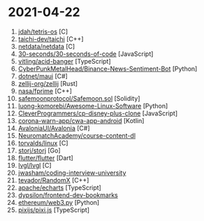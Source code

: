 # 2021-04-22

1. [jdah/tetris-os](https://github.com/jdah/tetris-os "An operating system, but it only plays Tetris.") [C]
2. [taichi-dev/taichi](https://github.com/taichi-dev/taichi "Productive & portable programming language for high-performance, sparse & differentiable computing on CPUs & GPUs") [C++]
3. [netdata/netdata](https://github.com/netdata/netdata "Real-time performance monitoring, done right! https://www.netdata.cloud") [C]
4. [30-seconds/30-seconds-of-code](https://github.com/30-seconds/30-seconds-of-code "Short JavaScript code snippets for all your development needs") [JavaScript]
5. [vitling/acid-banger](https://github.com/vitling/acid-banger "The Endless Acid Banger") [TypeScript]
6. [CyberPunkMetalHead/Binance-News-Sentiment-Bot](https://github.com/CyberPunkMetalHead/Binance-News-Sentiment-Bot "This is a fully functioning Binance trading bot that takes into account the news sentiment for the top 100 crypto feeds.") [Python]
7. [dotnet/maui](https://github.com/dotnet/maui ".NET MAUI is the .NET Multi-platform App UI, a framework for building native device applications spanning mobile, tablet, and desktop.") [C#]
8. [zellij-org/zellij](https://github.com/zellij-org/zellij "A terminal workspace with batteries included") [Rust]
9. [nasa/fprime](https://github.com/nasa/fprime "F' - A flight software and embedded systems framework") [C++]
10. [safemoonprotocol/Safemoon.sol](https://github.com/safemoonprotocol/Safemoon.sol "safemoon contract") [Solidity]
11. [luong-komorebi/Awesome-Linux-Software](https://github.com/luong-komorebi/Awesome-Linux-Software "A list of awesome applications, software, tools and other materials for Linux distros.") [Python]
12. [CleverProgrammers/cp-disney-plus-clone](https://github.com/CleverProgrammers/cp-disney-plus-clone "Here's the DEMO Disney+ Clone App") [JavaScript]
13. [corona-warn-app/cwa-app-android](https://github.com/corona-warn-app/cwa-app-android "Native Android app using the Apple/Google exposure notification API.") [Kotlin]
14. [AvaloniaUI/Avalonia](https://github.com/AvaloniaUI/Avalonia "A cross platform XAML framework for .NET") [C#]
15. [NeuromatchAcademy/course-content-dl](https://github.com/NeuromatchAcademy/course-content-dl "") 
16. [torvalds/linux](https://github.com/torvalds/linux "Linux kernel source tree") [C]
17. [storj/storj](https://github.com/storj/storj "Ongoing Storj v3 development. Decentralized cloud object storage that is affordable, easy to use, private, and secure.") [Go]
18. [flutter/flutter](https://github.com/flutter/flutter "Flutter makes it easy and fast to build beautiful apps for mobile and beyond.") [Dart]
19. [lvgl/lvgl](https://github.com/lvgl/lvgl "Powerful and easy-to-use embedded GUI library with many widgets, advanced visual effects (opacity, antialiasing, animations) and low memory requirements (16K RAM, 64K Flash).") [C]
20. [jwasham/coding-interview-university](https://github.com/jwasham/coding-interview-university "A complete computer science study plan to become a software engineer.") 
21. [tevador/RandomX](https://github.com/tevador/RandomX "Proof of work algorithm based on random code execution") [C++]
22. [apache/echarts](https://github.com/apache/echarts "Apache ECharts is a powerful, interactive charting and data visualization library for browser") [TypeScript]
23. [dypsilon/frontend-dev-bookmarks](https://github.com/dypsilon/frontend-dev-bookmarks "Manually curated collection of resources for frontend web developers.") 
24. [ethereum/web3.py](https://github.com/ethereum/web3.py "A python interface for interacting with the Ethereum blockchain and ecosystem.") [Python]
25. [pixijs/pixi.js](https://github.com/pixijs/pixi.js "The HTML5 Creation Engine: Create beautiful digital content with the fastest, most flexible 2D WebGL renderer.") [TypeScript]
